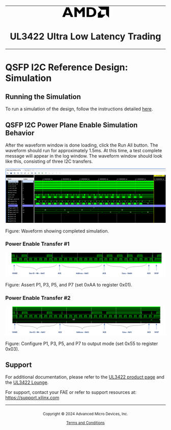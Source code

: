 <table class="sphinxhide" width="100%">
 <tr width="100%">
    <td align="center"><img src="https://raw.githubusercontent.com/Xilinx/Image-Collateral/main/xilinx-logo.png" width="30%"/><h1>UL3422 Ultra Low Latency Trading</h1>
    </td>
 </tr>
</table>

# QSFP I2C Reference Design: Simulation

## Running the Simulation

To run a simulation of the design, follow the instructions detailed [here](../../Docs/simulating_a_design.md).

## QSFP I2C Power Plane Enable Simulation Behavior

After the waveform window is done loading, click the Run All button. The waveform should run for approximately 1.5ms. At this time, a test complete message will appear in the log window. The waveform window should look like this, consisting of three I2C transfers.

![Waveform showing completed simulation](./Images/image4.png)

Figure: Waveform showing completed simulation.

### Power Enable Transfer #1

![Assert P1, P3, P5, and P7](./Images/image5.png)

Figure: Assert P1, P3, P5, and P7 (set 0xAA to register 0x01).

### Power Enable Transfer #2

![Configure P1, P3, P5, and P7 to output mode](./Images/image6.png)

Figure: Configure P1, P3, P5, and P7 to output mode (set 0x55 to register 0x03).

## Support

For additional documentation, please refer to the [UL3422 product page](https://www.xilinx.com/products/boards-and-kits/alveo/ul3422.html) and the [UL3422 Lounge](https://www.xilinx.com/member/ull-ea.html).

For support, contact your FAE or refer to support resources at: <https://support.xilinx.com>


<hr class="sphinxhide"></hr>

<p class="sphinxhide" align="center"><sub>Copyright © 2024 Advanced Micro Devices, Inc.</sub></p>

<p class="sphinxhide" align="center"><sup><a href="https://www.amd.com/en/corporate/copyright">Terms and Conditions</a></sup></p>
